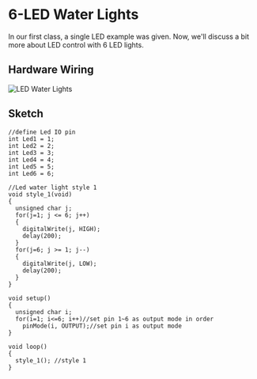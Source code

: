 # 6-LED Water Lights


In our first class, a single LED example was given. Now, we'll discuss a bit more about LED control with 6 LED lights.

## Hardware Wiring

![LED Water Lights](../Examples/geek-workshop/studynotes/01_6ledwaterlights.jpg)


## Sketch
```
//define Led IO pin
int Led1 = 1;
int Led2 = 2;
int Led3 = 3;
int Led4 = 4;
int Led5 = 5;
int Led6 = 6;

//Led water light style 1 
void style_1(void)
{
  unsigned char j;
  for(j=1; j <= 6; j++)
  {
    digitalWrite(j, HIGH);
    delay(200);
  }
  for(j=6; j >= 1; j--)
  {
    digitalWrite(j, LOW);
    delay(200);
  }
}

void setup()
{
  unsigned char i;
  for(i=1; i<=6; i++)//set pin 1~6 as output mode in order
    pinMode(i, OUTPUT);//set pin i as output mode
}

void loop()
{
  style_1(); //style 1
}
```
